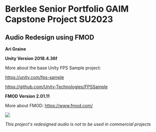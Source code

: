 # Berklee Senior Portfolio GAIM Capstone Project SU2023 
## Audio Redesign using FMOD

**Ari Graine**

**Unity Version 2018.4.36f**

More about the base Unity FPS Sample project:

https://unity.com/fps-sample

https://github.com/Unity-Technologies/FPSSample

**FMOD Version 2.01.11**

More about FMOD: 
https://www.fmod.com/

![](Documentation/Images/Banner.png)

*This project's redesigned audio is not to be used in commercial projects*
